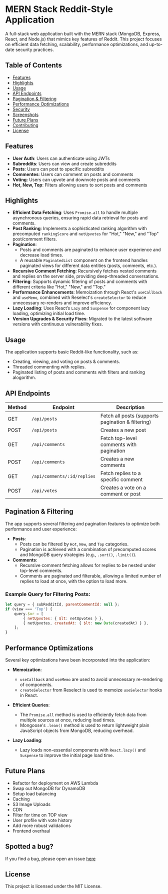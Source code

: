 # MERN Stack Reddit-Style Application

A full-stack web application built with the MERN stack (MongoDB, Express, React, and Node.js) that mimics key features of Reddit. This project focuses on efficient data fetching, scalability, performance optimizations, and up-to-date security practices.

## Table of Contents

- [Features](#features)
- [Highlights](#highlights)
- [Usage](#usage)
- [API Endpoints](#api-endpoints)
- [Pagination & Filtering](#pagination--filtering)
- [Performance Optimizations](#performance-optimizations)
- [Security](#security)
- [Screenshots](#screenshots)
- [Future Plans](#future-plans)
- [Contributing](#contributing)
- [License](#license)

## Features

- **User Auth**: Users can authenticate using JWTs
- **Subreddits**: Users can view and create subreddits
- **Posts**: Users can post to specific subreddits
- **Commentes**: Users can comment on posts and comments
- **Voting**: Users can upvote and downvote posts and comments
- **Hot, New, Top**: Filters allowing users to sort posts and comments

## Highlights

- **Efficient Data Fetching**: Uses `Promise.all` to handle multiple asynchronous queries, ensuring rapid data retrieval for posts and comments.
- **Post Ranking**: Implements a sophisticated ranking algorithm with precomputed `rankingScore` and `netUpvotes` for "Hot," "New," and "Top" post/comment filters.
- **Pagination**:
  - Posts and comments are paginated to enhance user experience and decrease load times.
  - A reusable `PaginatedList` component on the frontend handles paginated views for different data entities (posts, comments, etc.).
- **Recursive Comment Fetching**: Recursively fetches nested comments and replies on the server side, providing deep-threaded conversations.
- **Filtering**: Supports dynamic filtering of posts and comments with different criteria like "Hot," "New," and "Top."
- **Performance Enhancements**: Memoization through React's `useCallback` and `useMemo`, combined with Reselect's `createSelector` to reduce unnecessary re-renders and improve efficiency.
- **Lazy Loading**: Uses React’s `Lazy` and `Suspense` for component lazy loading, optimizing initial load time.
- **Version Upgrades & Security Fixes**: Migrated to the latest software versions with continuous vulnerability fixes.

## Usage

The application supports basic Reddit-like functionality, such as:

- Creating, viewing, and voting on posts & comments.
- Threaded commenting with replies.
- Paginated listing of posts and comments with filters and ranking alogorithm.

## API Endpoints

| Method | Endpoint                    | Description                                       |
| ------ | --------------------------- | ------------------------------------------------- |
| GET    | `/api/posts`                | Fetch all posts (supports pagination & filtering) |
| POST   | `/api/posts`                | Creates a new post                                |
| GET    | `/api/comments`             | Fetch top-level comments with pagination          |
| POST   | `/api/comments`             | Creates a new comments                            |
| GET    | `/api/comments/:id/replies` | Fetch replies to a specific comment               |
| POST   | `/api/votes`                | Creates a vote on a comment or post               |

## Pagination & Filtering

The app supports several filtering and pagination features to optimize both performance and user experience:

- **Posts**:
  - Posts can be filtered by `Hot`, `New`, and `Top` categories.
  - Pagination is achieved with a combination of precomputed scores and MongoDB query strategies (e.g., `.sort()`, `.limit()`).
- **Comments**:
  - Recursive comment fetching allows for replies to be nested under top-level comments.
  - Comments are paginated and filterable, allowing a limited number of replies to load at once, with the option to load more.

### Example Query for Filtering Posts:

```javascript
let query = { subRedditId, parentCommentId: null };
if (view === 'Top') {
	query.$or = [
		{ netUpvotes: { $lt: netUpvotes } },
		{ netUpvotes, createdAt: { $lt: new Date(createdAt) } },
	];
}
```

## Performance Optimizations

Several key optimizations have been incorporated into the application:

- **Memoization**:
  - `useCallback` and `useMemo` are used to avoid unnecessary re-rendering of components.
  - `createSelector` from Reselect is used to memoize `useSelector` hooks in React.
- **Efficient Queries**:

  - The `Promise.all` method is used to efficiently fetch data from multiple sources at once, reducing load times.
  - Mongoose's `.lean()` method is used to return lightweight plain JavaScript objects from MongoDB, reducing overhead.

- **Lazy Loading**:
  - Lazy loads non-essential components with `React.lazy()` and `Suspense` to improve the initial page load time.

## Future Plans

- Refactor for deployment on AWS Lambda
- Swap out MongoDB for DynamoDB
- Setup load balancing
- Caching
- S3 Image Uploads
- CDN
- Filter for time on TOP view
- User profile with vote history
- Add more robust validations
- Frontend overhaul

## Spotted a bug?

If you find a bug, please open an issue [here](https://github.com/ckane30691/oldReddit/issues)

## License

This project is licensed under the MIT License.
